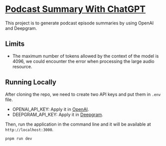 # [Podcast Summary With ChatGPT](https://podcast-summary-with-chatgpt.vercel.app?utm_source=github)

This project is to generate podcast episode summaries by using OpenAI and Deepgram.

## Limits

- The maximum number of tokens allowed by the context of the model is 4096, we could encounter the error when processing the large audio resource.

## Running Locally

After cloning the repo, we need to create two API keys and put them in `.env` file.

- OPENAI_API_KEY: Apply it in [OpenAI](https://beta.openai.com/account/api-keys).
- DEEPGRAM_API_KEY: Apply it in [Deepgram](https://deepgram.com).

Then, run the application in the command line and it will be available at `http://localhost:3000`.

```bash
pnpm run dev
```
